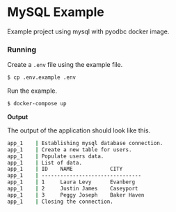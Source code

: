 # MySQL Example

Example project using mysql with pyodbc docker image.

### Running

Create a `.env` file using the example file.

```bash
$ cp .env.example .env
```

Run the example.

```bash
$ docker-compose up
```

**Output**

The output of the application should look like this.

```bash
app_1    | Establishing mysql database connection.
app_1    | Create a new table for users.
app_1    | Populate users data.
app_1    | List of data.
app_1    | ID    NAME            CITY
app_1    | --------------------------------
app_1    | 1     Laura Levy      Evanberg
app_1    | 2     Justin James    Caseyport
app_1    | 3     Peggy Joseph    Baker Haven
app_1    | Closing the connection.
```

